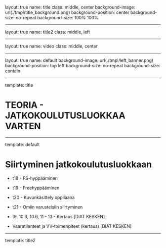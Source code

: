 

layout: true
name: title
class: middle, center
background-image: url(./tmpl/title_background.png)
background-position: center
background-size: no-repeat
background-size: 100% 100%

---

layout: true
name: title2
class: middle, left

---

layout: true
name: video
class: middle, center

---

layout: true
name: default
background-image: url(./tmpl/left_banner.png)
background-position: top left
background-size: no-repeat
background-size: contain

---
template: title

# TEORIA - JATKOKOULUTUSLUOKKAA VARTEN

---
template: default

# Siirtyminen jatkokoulutusluokkaan

-   t18 - FS-hyppääminen

-   t19 - Freehyppääminen

-   t20 - Kuvunkäsittely oppilaana

-   t21 - Omiin varusteisiin siirtyminen

-   t9, 10.3, 10.6, 11 - 13 - Kertaus \[DIAT KESKEN\]

-   Vaaratilanteet ja VV-toimenpiteet (kertaus) \[DIAT KESKEN\]

---
template: title2

